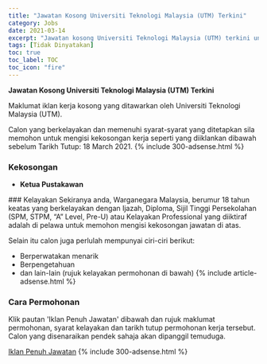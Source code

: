```yaml
---
title: "Jawatan Kosong Universiti Teknologi Malaysia (UTM) Terkini" 
category: Jobs 
date: 2021-03-14 
excerpt: "Jawatan kosong Universiti Teknologi Malaysia (UTM) terkini untuk kekosongan Ketua Pustakawan" 
tags: [Tidak Dinyatakan] 
toc: true 
toc_label: TOC 
toc_icon: "fire" 
--- 
```


**Jawatan Kosong Universiti Teknologi Malaysia (UTM) Terkini**

Maklumat iklan kerja kosong yang ditawarkan oleh Universiti Teknologi Malaysia (UTM). 

Calon yang berkelayakan dan memenuhi syarat-syarat yang ditetapkan sila memohon untuk mengisi kekosongan kerja seperti yang diiklankan dibawah sebelum Tarikh Tutup: 18 March 2021. 
{% include 300-adsense.html %} 
### Kekosongan 
<ul>
<li><strong>Ketua Pustakawan&#160;</strong></li>
</ul> 
### Kelayakan 
Sekiranya anda, Warganegara Malaysia, berumur 18 tahun keatas yang berkelayakan dengan Ijazah, Diploma, Sijil Tinggi Persekolahan (SPM, STPM, “A” Level, Pre-U) atau Kelayakan Professional yang diiktiraf adalah di pelawa untuk memohon mengisi kekosongan jawatan di atas.

Selain itu calon juga perlulah mempunyai ciri-ciri berikut:
- Berperwatakan menarik
- Berpengetahuan
- dan lain-lain (rujuk kelayakan permohonan di bawah) 
{% include article-adsense.html %} 
### Cara Permohonan 
Klik pautan 'Iklan Penuh Jawatan' dibawah dan rujuk maklumat permohonan, syarat kelayakan dan tarikh tutup permohonan kerja tersebut.
Calon yang disenaraikan pendek sahaja akan dipanggil temuduga.

<a href="https://registrar.utm.my/bsm/career-utm/" class="btn btn--info" target="_blank" rel="nofollow noopenner">Iklan Penuh Jawatan</a> 
{% include 300-adsense.html %} 